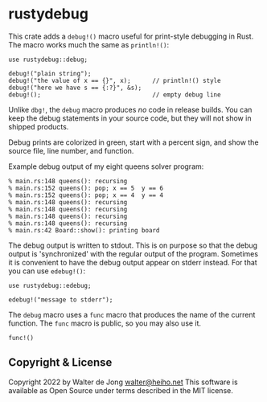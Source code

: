 rustydebug
==========

This crate adds a `debug!()` macro useful for print-style debugging in Rust.
The macro works much the same as `println!()`:

    use rustydebug::debug;

    debug!("plain string");
    debug!("the value of x == {}", x);      // println!() style
    debug!("here we have s == {:?}", &s);
    debug!();                               // empty debug line

Unlike `dbg!`, the `debug` macro produces _no_ code in release builds.
You can keep the debug statements in your source code, but they will
not show in shipped products.

Debug prints are colorized in green, start with a percent sign, and
show the source file, line number, and function.

Example debug output of my eight queens solver program:

    % main.rs:148 queens(): recursing
    % main.rs:152 queens(): pop; x == 5  y == 6
    % main.rs:152 queens(): pop; x == 4  y == 4
    % main.rs:148 queens(): recursing
    % main.rs:148 queens(): recursing
    % main.rs:148 queens(): recursing
    % main.rs:148 queens(): recursing
    % main.rs:42 Board::show(): printing board

The debug output is written to stdout. This is on purpose so that the
debug output is 'synchronized' with the regular output of the program.
Sometimes it is convenient to have the debug output appear on stderr instead.
For that you can use `edebug!()`:

    use rustydebug::edebug;

    edebug!("message to stderr");


The `debug` macro uses a `func` macro that produces the name of
the current function. The `func` macro is public, so you may also use it.

    func!()


Copyright & License
-------------------
Copyright 2022 by Walter de Jong <walter@heiho.net>
This software is available as Open Source under terms described in
the MIT license.
